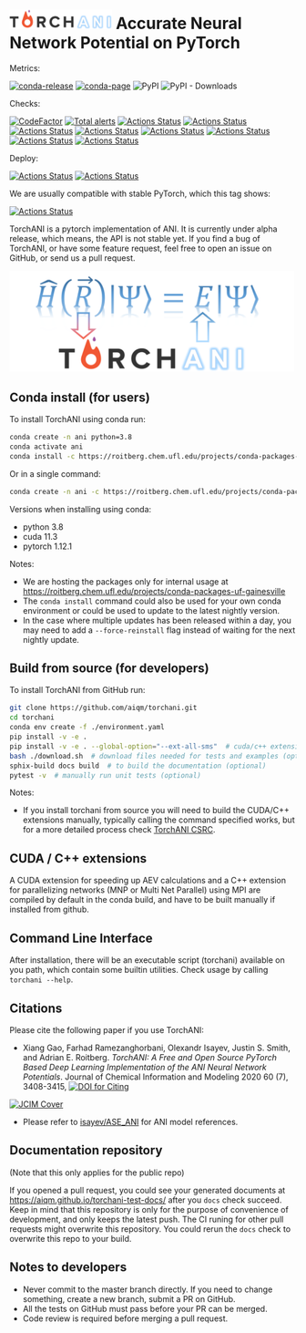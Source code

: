 # <img src=https://raw.githubusercontent.com/aiqm/torchani/master/logo1.png width=180/>  Accurate Neural Network Potential on PyTorch

Metrics:

[![conda-release](https://github.com/roitberg-group/torchani_sandbox/actions/workflows/conda-release.yml/badge.svg)](https://github.com/roitberg-group/torchani_sandbox/actions/workflows/conda-release.yml)
[![conda-page](https://img.shields.io/badge/conda--package-page-blue)](https://roitberg.chem.ufl.edu/projects/conda-packages-uf-gainesville)
![PyPI](https://img.shields.io/pypi/v/torchani.svg)
![PyPI - Downloads](https://img.shields.io/pypi/dm/torchani.svg)

Checks:

[![CodeFactor](https://www.codefactor.io/repository/github/aiqm/torchani/badge/master)](https://www.codefactor.io/repository/github/aiqm/torchani/overview/master)
[![Total alerts](https://img.shields.io/lgtm/alerts/g/aiqm/torchani.svg?logo=lgtm&logoWidth=18)](https://lgtm.com/projects/g/aiqm/torchani/alerts/)
[![Actions Status](https://github.com/roitberg-group/torchani_sandbox/workflows/flake8/badge.svg)](https://github.com/roitberg-group/torchani_sandbox/actions)
[![Actions Status](https://github.com/roitberg-group/torchani_sandbox/workflows/clang-format/badge.svg)](https://github.com/roitberg-group/torchani_sandbox/actions)
[![Actions Status](https://github.com/roitberg-group/torchani_sandbox/workflows/mypy/badge.svg)](https://github.com/roitberg-group/torchani_sandbox/actions)
[![Actions Status](https://github.com/roitberg-group/torchani_sandbox/workflows/unittests/badge.svg)](https://github.com/roitberg-group/torchani_sandbox/actions)
[![Actions Status](https://github.com/roitberg-group/torchani_sandbox/workflows/cuda/badge.svg)](https://github.com/roitberg-group/torchani_sandbox/actions)
[![Actions Status](https://github.com/aiqm/torchani/workflows/docs/badge.svg)](https://github.com/aiqm/torchani/actions)
[![Actions Status](https://github.com/aiqm/torchani/workflows/runnable-submodules/badge.svg)](https://github.com/aiqm/torchani/actions)
[![Actions Status](https://github.com/roitberg-group/torchani_sandbox/workflows/tools/badge.svg)](https://github.com/roitberg-group/torchani_sandbox/actions)

Deploy:

[![Actions Status](https://github.com/aiqm/torchani/workflows/deploy-docs/badge.svg)](https://github.com/aiqm/torchani/actions)
[![Actions Status](https://github.com/aiqm/torchani/workflows/deploy-pypi/badge.svg)](https://github.com/aiqm/torchani/actions)

We are usually compatible with stable PyTorch, which this tag shows:

[![Actions Status](https://github.com/roitberg-group/torchani_sandbox/actions/workflows/stable-torch.yml/badge.svg)](https://github.com/roitberg-group/torchani_sandbox/actions/workflows/stable-torch.yml)

TorchANI is a pytorch implementation of ANI. It is currently under alpha
release, which means, the API is not stable yet. If you find a bug of TorchANI,
or have some feature request, feel free to open an issue on GitHub, or send us
a pull request.

<img src=https://raw.githubusercontent.com/aiqm/torchani/master/logo2.png width=500/>

## Conda install (for users)

To install TorchANI using conda run:

```bash
conda create -n ani python=3.8
conda activate ani
conda install -c https://roitberg.chem.ufl.edu/projects/conda-packages-uf-gainesville -c pytorch -c nvidia -c defaults -c conda-forge sandbox
```

Or in a single command:

```bash
conda create -n ani -c https://roitberg.chem.ufl.edu/projects/conda-packages-uf-gainesville -c pytorch -c nvidia -c defaults -c conda-forge sandbox python=3.8
```

Versions when installing using conda:

- python 3.8
- cuda 11.3
- pytorch 1.12.1

Notes:

- We are hosting the packages only for internal usage at
  https://roitberg.chem.ufl.edu/projects/conda-packages-uf-gainesville
- The `conda install` command could also be used for your own conda environment
  or could be used to update to the latest nightly version.
- In the case where multiple updates has been released within a day, you may
  need to add a `--force-reinstall` flag instead of waiting for the next
  nightly update.

## Build from source (for developers)

To install TorchANI from GitHub run:

```bash
git clone https://github.com/aiqm/torchani.git
cd torchani
conda env create -f ./environment.yaml
pip install -v -e .
pip install -v -e . --global-option="--ext-all-sms"  # cuda/c++ extensions (optional)
bash ./download.sh  # download files needed for tests and examples (optional)
sphix-build docs build  # to build the documentation (optional)
pytest -v  # manually run unit tests (optional)
```

Notes:

- If you install torchani from source you will need to build the CUDA/C++ extensions
  manually, typically calling the command specified works, but for a more
  detailed process check [TorchANI CSRC](torchani/csrc).

## CUDA / C++ extensions

A CUDA extension for speeding up AEV calculations and a C++ extension for
parallelizing networks (MNP or Multi Net Parallel) using MPI are compiled by
default in the conda build, and have to be built manually if installed from
github.

## Command Line Interface

After installation, there will be an executable script (torchani) available on
you path, which contain some builtin utilities. Check usage by calling ``torchani --help``.

## Citations

Please cite the following paper if you use TorchANI:

- Xiang Gao, Farhad Ramezanghorbani, Olexandr Isayev, Justin S. Smith, and
  Adrian E. Roitberg. *TorchANI: A Free and Open Source PyTorch Based Deep
  Learning Implementation of the ANI Neural Network Potentials*. Journal of
  Chemical Information and Modeling 2020 60 (7), 3408-3415,
  [![DOI for Citing](https://img.shields.io/badge/DOI-10.1021%2Facs.jcim.0c00451-green.svg)](https://doi.org/10.1021/acs.jcim.0c00451)

[![JCIM Cover](https://pubs.acs.org/na101/home/literatum/publisher/achs/journals/content/jcisd8/2020/jcisd8.2020.60.issue-7/jcisd8.2020.60.issue-7/20200727/jcisd8.2020.60.issue-7.largecover.jpg)](https://pubs.acs.org/toc/jcisd8/60/7)

- Please refer to [isayev/ASE_ANI](https://github.com/isayev/ASE_ANI) for ANI
  model references.

## Documentation repository

(Note that this only applies for the public repo)

If you opened a pull request, you could see your generated documents at
https://aiqm.github.io/torchani-test-docs/ after you `docs` check succeed.
Keep in mind that this repository is only for the purpose of convenience of
development, and only keeps the latest push.
The CI runing for other pull requests might overwrite this repository. You
could rerun the `docs` check to overwrite this repo to your build.

## Notes to developers

- Never commit to the master branch directly. If you need to change something,
  create a new branch, submit a PR on GitHub.
- All the tests on GitHub must pass before your PR can be merged.
- Code review is required before merging a pull request.
